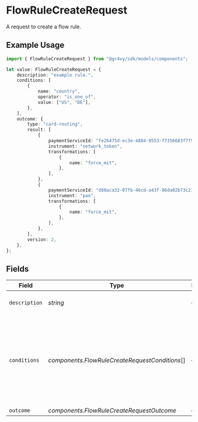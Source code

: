# FlowRuleCreateRequest

A request to create a flow rule.

## Example Usage

```typescript
import { FlowRuleCreateRequest } from "@gr4vy/sdk/models/components";

let value: FlowRuleCreateRequest = {
    description: "example rule.",
    conditions: [
        {
            name: "country",
            operator: "is_one_of",
            value: ["US", "DE"],
        },
    ],
    outcome: {
        type: "card-routing",
        result: [
            {
                paymentServiceId: "fe26475d-ec3e-4884-9553-f7356683f7f9",
                instrument: "network_token",
                transformations: [
                    {
                        name: "force_mit",
                    },
                ],
            },
            {
                paymentServiceId: "d88aca32-07fb-46cd-a43f-86da02b73c21",
                instrument: "pan",
                transformations: [
                    {
                        name: "force_mit",
                    },
                ],
            },
        ],
        version: 2,
    },
};
```

## Fields

| Field                                                                                                           | Type                                                                                                            | Required                                                                                                        | Description                                                                                                     | Example                                                                                                         |
| --------------------------------------------------------------------------------------------------------------- | --------------------------------------------------------------------------------------------------------------- | --------------------------------------------------------------------------------------------------------------- | --------------------------------------------------------------------------------------------------------------- | --------------------------------------------------------------------------------------------------------------- |
| `description`                                                                                                   | *string*                                                                                                        | :heavy_minus_sign:                                                                                              | Description of the flow rule.                                                                                   | example rule.                                                                                                   |
| `conditions`                                                                                                    | *components.FlowRuleCreateRequestConditions*[]                                                                  | :heavy_minus_sign:                                                                                              | One or more conditions that apply for this rule. Each condition needs to match for this rule to go into effect. |                                                                                                                 |
| `outcome`                                                                                                       | *components.FlowRuleCreateRequestOutcome*                                                                       | :heavy_minus_sign:                                                                                              | N/A                                                                                                             |                                                                                                                 |